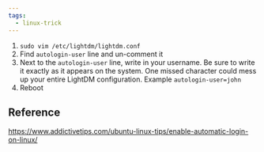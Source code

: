 ```yaml
---
tags:
  - linux-trick
---
```

1. `sudo vim /etc/lightdm/lightdm.conf`
2. Find `autologin-user` line and un-comment it
3. Next to the `autologin-user` line, write in your username. Be sure to write it exactly as it appears on the system. One missed character could mess up your entire LightDM configuration. Example `autologin-user=john`
4. Reboot

## Reference

https://www.addictivetips.com/ubuntu-linux-tips/enable-automatic-login-on-linux/
